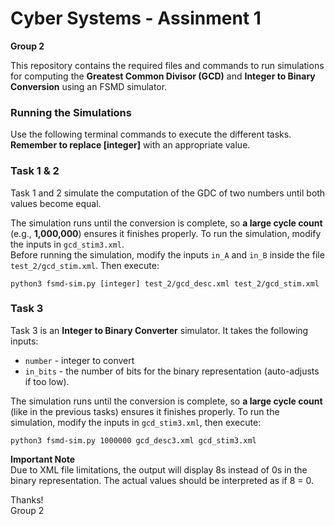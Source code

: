 
# Cyber Systems - Assinment 1
**Group 2**


This repository contains the required files and commands to run simulations for computing the **Greatest Common Divisor (GCD)** and **Integer to Binary Conversion** using an FSMD simulator.


### Running the Simulations
Use the following terminal commands to execute the different tasks.  
**Remember to replace [integer]** with an appropriate value.

### Task 1 & 2
Task 1 and 2 simulate the computation of the GDC of two numbers until both values become equal.


The simulation runs until the conversion is complete, so **a large cycle count** (e.g., **1,000,000**) ensures it finishes properly. To run the simulation, modify the inputs in `gcd_stim3.xml`.  
Before running the simulation, modify the inputs `in_A` and `in_B` inside the file `test_2/gcd_stim.xml`. Then execute:


```python3 fsmd-sim.py [integer] test_2/gcd_desc.xml test_2/gcd_stim.xml```


### Task 3
Task 3 is an **Integer to Binary Converter** simulator. It takes the following inputs:
- `number` - integer to convert
- `in_bits` - the number of bits for the binary representation (auto-adjusts if too low).

The simulation runs until the conversion is complete, so **a large cycle count** (like in the previous tasks) ensures it finishes properly. To run the simulation, modify the inputs in `gcd_stim3.xml`, then execute:

```python3 fsmd-sim.py 1000000 gcd_desc3.xml gcd_stim3.xml```

**Important Note**  
Due to XML file limitations, the output will display 8s instead of 0s in the binary representation. The actual values should be interpreted as if 8 = 0.



Thanks!  
Group 2